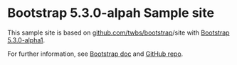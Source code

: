 
# Bootstrap 5.3.0-alpah Sample site

This sample site is based on [github.com/twbs/bootstrap](https://github.com/twbs/bootstrap)/site
with [Bootstrap 5.3.0-alpha1](https://getbootstrap.com/).

For further information, see [Bootstrap doc](https://getbootstrap.com/docs/5.3/getting-started/introduction/)
and [GitHub repo](https://github.com/twbs/bootstrap).

